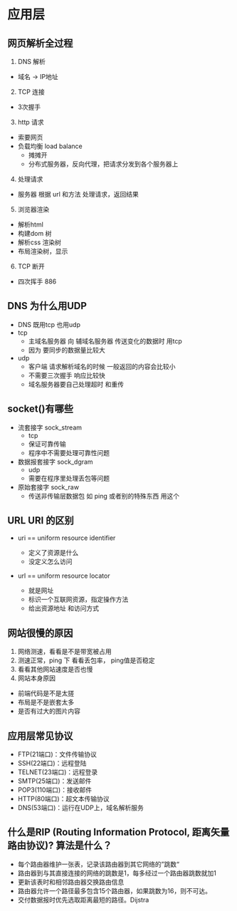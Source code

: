 # 应用层

## 网页解析全过程
1. DNS 解析
- 域名 -> IP地址
2. TCP 连接
- 3次握手
3. http 请求
- 索要网页
- 负载均衡 load balance
  - 摊摊开
  - 分布式服务器，反向代理，把请求分发到各个服务器上
4. 处理请求
- 服务器 根据 url 和方法 处理请求，返回结果
5. 浏览器渲染
- 解析html
- 构建dom 树
- 解析css 渲染树
- 布局渲染树，显示
6. TCP 断开
- 四次挥手 886

## DNS 为什么用UDP
- DNS 既用tcp 也用udp
- tcp
  - 主域名服务器 向 辅域名服务器 传送变化的数据时 用tcp
  - 因为 要同步的数据量比较大
- udp
  - 客户端 请求解析域名的时候 一般返回的内容会比较小
  - 不需要三次握手 响应比较快
  - 域名服务器要自己处理超时 和重传


## socket()有哪些
- 流套接字 sock_stream
  - tcp
  - 保证可靠传输
  - 程序中不需要处理可靠性问题
- 数据报套接字 sock_dgram
  - udp
  - 需要在程序里处理丢包等问题
- 原始套接字 sock_raw
  - 传送非传输层数据包 如 ping 或者别的特殊东西 用这个

## URL URI 的区别
- uri == uniform resource identifier
  - 定义了资源是什么
  - 没定义怎么访问

- url == uniform resource locator
  - 就是网址
  - 标识一个互联网资源，指定操作方法
  - 给出资源地址 和访问方式

## 网站很慢的原因 
1. 网络测速，看看是不是带宽被占用
2. 测速正常，ping 下 看看丢包率， ping值是否稳定
3. 看看其他网站速度是否也慢
4. 网站本身原因
  - 前端代码是不是太搓
  - 布局是不是嵌套太多
  - 是否有过大的图片内容

## 应用层常见协议
- FTP(21端口)：文件传输协议
- SSH(22端口)：远程登陆
- TELNET(23端口)：远程登录
- SMTP(25端口)：发送邮件
- POP3(110端口)：接收邮件
- HTTP(80端口)：超文本传输协议
- DNS(53端口)：运行在UDP上，域名解析服务

## 什么是RIP (Routing Information Protocol, 距离矢量路由协议)? 算法是什么？
- 每个路由器维护一张表，记录该路由器到其它网络的”跳数“
- 路由器到与其直接连接的网络的跳数是1，每多经过一个路由器跳数就加1
- 更新该表时和相邻路由器交换路由信息
- 路由器允许一个路径最多包含15个路由器，如果跳数为16，则不可达。
- 交付数据报时优先选取距离最短的路径。Dijstra